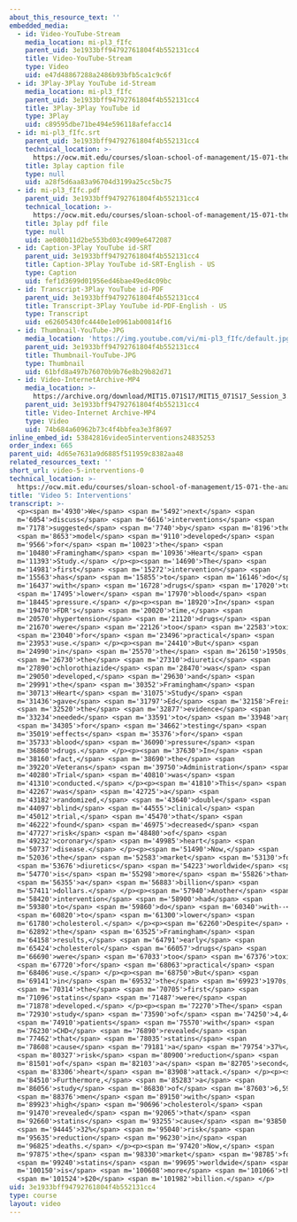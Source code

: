 ```yaml
---
about_this_resource_text: ''
embedded_media:
  - id: Video-YouTube-Stream
    media_location: mi-pl3_fIfc
    parent_uid: 3e1933bff94792761804f4b552131cc4
    title: Video-YouTube-Stream
    type: Video
    uid: e47d48867288a2486b93bfb5ca1c9c6f
  - id: 3Play-3Play YouTube id-Stream
    media_location: mi-pl3_fIfc
    parent_uid: 3e1933bff94792761804f4b552131cc4
    title: 3Play-3Play YouTube id
    type: 3Play
    uid: c89595dbe71be494e596118afefacc14
  - id: mi-pl3_fIfc.srt
    parent_uid: 3e1933bff94792761804f4b552131cc4
    technical_location: >-
      https://ocw.mit.edu/courses/sloan-school-of-management/15-071-the-analytics-edge-spring-2017/logistic-regression/the-framingham-heart-study-evaluating-risk-factors-to-save-lives/video-5-interventions/video-5-interventions-0/mi-pl3_fIfc.srt
    title: 3play caption file
    type: null
    uid: a28f5d6aa83a96704d3199a25cc5bc75
  - id: mi-pl3_fIfc.pdf
    parent_uid: 3e1933bff94792761804f4b552131cc4
    technical_location: >-
      https://ocw.mit.edu/courses/sloan-school-of-management/15-071-the-analytics-edge-spring-2017/logistic-regression/the-framingham-heart-study-evaluating-risk-factors-to-save-lives/video-5-interventions/video-5-interventions-0/mi-pl3_fIfc.pdf
    title: 3play pdf file
    type: null
    uid: ae080b11d2be553bd03c4909e6472087
  - id: Caption-3Play YouTube id-SRT
    parent_uid: 3e1933bff94792761804f4b552131cc4
    title: Caption-3Play YouTube id-SRT-English - US
    type: Caption
    uid: fef1d3699d01956ed46bae49ed4c09bc
  - id: Transcript-3Play YouTube id-PDF
    parent_uid: 3e1933bff94792761804f4b552131cc4
    title: Transcript-3Play YouTube id-PDF-English - US
    type: Transcript
    uid: e62605430fc4440e1e0961ab00814f16
  - id: Thumbnail-YouTube-JPG
    media_location: 'https://img.youtube.com/vi/mi-pl3_fIfc/default.jpg'
    parent_uid: 3e1933bff94792761804f4b552131cc4
    title: Thumbnail-YouTube-JPG
    type: Thumbnail
    uid: 61bfd8a497b76070b9b76e8b29b82d71
  - id: Video-InternetArchive-MP4
    media_location: >-
      https://archive.org/download/MIT15.071S17/MIT15_071S17_Session_3.3.09_300k.mp4
    parent_uid: 3e1933bff94792761804f4b552131cc4
    title: Video-Internet Archive-MP4
    type: Video
    uid: 74b684a60962b73c4f4bbfea3e3f8697
inline_embed_id: 53842816video5interventions24835253
order_index: 665
parent_uid: 4d65e7631a9d6885f511959c8382aa48
related_resources_text: ''
short_url: video-5-interventions-0
technical_location: >-
  https://ocw.mit.edu/courses/sloan-school-of-management/15-071-the-analytics-edge-spring-2017/logistic-regression/the-framingham-heart-study-evaluating-risk-factors-to-save-lives/video-5-interventions/video-5-interventions-0
title: 'Video 5: Interventions'
transcript: >-
  <p><span m='4930'>We</span> <span m='5492'>next</span> <span
  m='6054'>discuss</span> <span m='6616'>interventions</span> <span
  m='7178'>suggested</span> <span m='7740'>by</span> <span m='8196'>the</span>
  <span m='8653'>model</span> <span m='9110'>developed</span> <span
  m='9566'>for</span> <span m='10023'>the</span> <span
  m='10480'>Framingham</span> <span m='10936'>Heart</span> <span
  m='11393'>Study.</span> </p><p><span m='14690'>The</span> <span
  m='14981'>first</span> <span m='15272'>intervention</span> <span
  m='15563'>has</span> <span m='15855'>to</span> <span m='16146'>do</span> <span
  m='16437'>with</span> <span m='16728'>drugs</span> <span m='17020'>to</span>
  <span m='17495'>lower</span> <span m='17970'>blood</span> <span
  m='18445'>pressure.</span> </p><p><span m='18920'>In</span> <span
  m='19470'>FDR's</span> <span m='20020'>time,</span> <span
  m='20570'>hypertension</span> <span m='21120'>drugs</span> <span
  m='21670'>were</span> <span m='22126'>too</span> <span m='22583'>toxic</span>
  <span m='23040'>for</span> <span m='23496'>practical</span> <span
  m='23953'>use.</span> </p><p><span m='24410'>But</span> <span
  m='24990'>in</span> <span m='25570'>the</span> <span m='26150'>1950s,</span>
  <span m='26730'>the</span> <span m='27310'>diuretic</span> <span
  m='27890'>chlorothiazide</span> <span m='28470'>was</span> <span
  m='29050'>developed,</span> <span m='29630'>and</span> <span
  m='29991'>the</span> <span m='30352'>Framingham</span> <span
  m='30713'>Heart</span> <span m='31075'>Study</span> <span
  m='31436'>gave</span> <span m='31797'>Ed</span> <span m='32158'>Freis</span>
  <span m='32520'>the</span> <span m='32877'>evidence</span> <span
  m='33234'>needed</span> <span m='33591'>to</span> <span m='33948'>argue</span>
  <span m='34305'>for</span> <span m='34662'>testing</span> <span
  m='35019'>effects</span> <span m='35376'>for</span> <span
  m='35733'>blood</span> <span m='36090'>pressure</span> <span
  m='36860'>drugs.</span> </p><p><span m='37630'>In</span> <span
  m='38160'>fact,</span> <span m='38690'>the</span> <span
  m='39220'>Veterans</span> <span m='39750'>Administration</span> <span
  m='40280'>Trial</span> <span m='40810'>was</span> <span
  m='41310'>conducted.</span> </p><p><span m='41810'>This</span> <span
  m='42267'>was</span> <span m='42725'>a</span> <span
  m='43182'>randomized,</span> <span m='43640'>double</span> <span
  m='44097'>blind</span> <span m='44555'>clinical</span> <span
  m='45012'>trial,</span> <span m='45470'>that</span> <span
  m='46222'>found</span> <span m='46975'>decreased</span> <span
  m='47727'>risk</span> <span m='48480'>of</span> <span
  m='49232'>coronary</span> <span m='49985'>heart</span> <span
  m='50737'>disease.</span> </p><p><span m='51490'>Now,</span> <span
  m='52036'>the</span> <span m='52583'>market</span> <span m='53130'>for</span>
  <span m='53676'>diuretics</span> <span m='54223'>worldwide</span> <span
  m='54770'>is</span> <span m='55298'>more</span> <span m='55826'>than</span>
  <span m='56355'>a</span> <span m='56883'>billion</span> <span
  m='57411'>dollars.</span> </p><p><span m='57940'>Another</span> <span
  m='58420'>intervention</span> <span m='58900'>had</span> <span
  m='59380'>to</span> <span m='59860'>do</span> <span m='60340'>with--</span>
  <span m='60820'>to</span> <span m='61300'>lower</span> <span
  m='61780'>cholesterol.</span> </p><p><span m='62260'>Despite</span> <span
  m='62892'>the</span> <span m='63525'>Framingham</span> <span
  m='64158'>results,</span> <span m='64791'>early</span> <span
  m='65424'>cholesterol</span> <span m='66057'>drugs</span> <span
  m='66690'>were</span> <span m='67033'>too</span> <span m='67376'>toxic</span>
  <span m='67720'>for</span> <span m='68063'>practical</span> <span
  m='68406'>use.</span> </p><p><span m='68750'>But</span> <span
  m='69141'>in</span> <span m='69532'>the</span> <span m='69923'>1970s,</span>
  <span m='70314'>the</span> <span m='70705'>first</span> <span
  m='71096'>statins</span> <span m='71487'>were</span> <span
  m='71878'>developed.</span> </p><p><span m='72270'>The</span> <span
  m='72930'>study</span> <span m='73590'>of</span> <span m='74250'>4,444</span>
  <span m='74910'>patients</span> <span m='75570'>with</span> <span
  m='76230'>CHD</span> <span m='76890'>revealed</span> <span
  m='77462'>that</span> <span m='78035'>statins</span> <span
  m='78608'>cause</span> <span m='79181'>a</span> <span m='79754'>37%</span>
  <span m='80327'>risk</span> <span m='80900'>reduction</span> <span
  m='81501'>of</span> <span m='82103'>a</span> <span m='82705'>second</span>
  <span m='83306'>heart</span> <span m='83908'>attack.</span> </p><p><span
  m='84510'>Furthermore,</span> <span m='85283'>a</span> <span
  m='86056'>study</span> <span m='86830'>of</span> <span m='87603'>6,595</span>
  <span m='88376'>men</span> <span m='89150'>with</span> <span
  m='89923'>high</span> <span m='90696'>cholesterol</span> <span
  m='91470'>revealed</span> <span m='92065'>that</span> <span
  m='92660'>statins</span> <span m='93255'>cause</span> <span m='93850'>a</span>
  <span m='94445'>32%</span> <span m='95040'>risk</span> <span
  m='95635'>reduction</span> <span m='96230'>in</span> <span
  m='96825'>deaths.</span> </p><p><span m='97420'>Now,</span> <span
  m='97875'>the</span> <span m='98330'>market</span> <span m='98785'>for</span>
  <span m='99240'>statins</span> <span m='99695'>worldwide</span> <span
  m='100150'>is</span> <span m='100608'>more</span> <span m='101066'>than</span>
  <span m='101524'>$20</span> <span m='101982'>billion.</span> </p>
uid: 3e1933bff94792761804f4b552131cc4
type: course
layout: video
---
```

